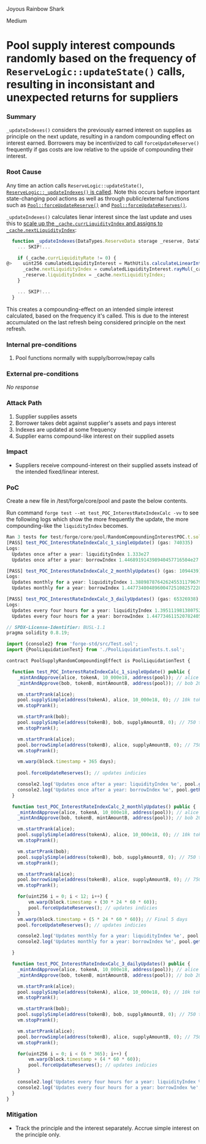 Joyous Rainbow Shark

Medium

# Pool supply interest compounds randomly based on the frequency of `ReserveLogic::updateState()` calls, resulting in inconsistant and unexpected returns for suppliers

### Summary

`_updateIndexes()` considers the previously earned interest on supplies as principle on the next update, resulting in a random compounding effect on interest earned. Borrowers may be incentivized to call `forceUpdateReserve()` frequently if gas costs are low relative to the upside of compounding their interest. 

### Root Cause

Any time an action calls `ReserveLogic::updateState()`, [`ReserveLogic::_updateIndexes()` is called](https://github.com/sherlock-audit/2024-06-new-scope/blob/main/zerolend-one/contracts/core/pool/logic/ReserveLogic.sol#L91). Note this occurs before important state-changing pool actions as well as through public/external functions such as [`Pool::forceUpdateReserve()`](https://github.com/sherlock-audit/2024-06-new-scope/blob/main/zerolend-one/contracts/core/pool/Pool.sol#L161-L165) and [`Pool::forceUpdateReserves()`](https://github.com/sherlock-audit/2024-06-new-scope/blob/main/zerolend-one/contracts/core/pool/Pool.sol#L168-L172).

`_updateIndexes()` calculates lienar interest since the last update and uses this to [scale up the `_cache.currLiquidityIndex` and assigns to `_cache.nextLiquidityIndex`](https://github.com/sherlock-audit/2024-06-new-scope/blob/main/zerolend-one/contracts/core/pool/logic/ReserveLogic.sol#L225-L227):

```javascript
  function _updateIndexes(DataTypes.ReserveData storage _reserve, DataTypes.ReserveCache memory _cache) internal {
    ... SKIP!...

    if (_cache.currLiquidityRate != 0) {
@>    uint256 cumulatedLiquidityInterest = MathUtils.calculateLinearInterest(_cache.currLiquidityRate, _cache.reserveLastUpdateTimestamp);
      _cache.nextLiquidityIndex = cumulatedLiquidityInterest.rayMul(_cache.currLiquidityIndex).toUint128();
      _reserve.liquidityIndex = _cache.nextLiquidityIndex;
    }

    ... SKIP!...
  }
```

This creates a compounding-effect on an intended simple interest calculated, based on the frequency it's called. This is due to the interest accumulated on the last refresh being considered principle on the next refresh.

### Internal pre-conditions

1. Pool functions normally with supply/borrow/repay calls

### External pre-conditions

_No response_

### Attack Path

1. Supplier supplies assets
2. Borrower takes debt against supplier's assets and pays interest
3. Indexes are updated at some frequency
4. Supplier earns compound-like interest on their supplied assets 


### Impact

- Suppliers receive compound-interest on their supplied assets instead of the intended fixed/linear interest.

### PoC

Create a new file in /test/forge/core/pool and paste the below contents.

Run command `forge test --mt test_POC_InterestRateIndexCalc -vv` to see the following logs which show the more frequently the update, the more compounding-like the `liquidityIndex` becomes.

```javascript
Ran 3 tests for test/forge/core/pool/RandomCompoundingInterestPOC.t.sol:PoolSupplyRandomCompoundingEffect
[PASS] test_POC_InterestRateIndexCalc_1_singleUpdate() (gas: 740335)
Logs:
  Updates once after a year: liquidityIndex 1.333e27
  Updates once after a year: borrowIndex 1.446891914398940457716504e27

[PASS] test_POC_InterestRateIndexCalc_2_monthlyUpdates() (gas: 1094439)
Logs:
  Updates monthly for a year: liquidityIndex 1.388987876426245531179679454e27
  Updates monthly for a year: borrowIndex 1.447734004896004725108257228e27

[PASS] test_POC_InterestRateIndexCalc_3_dailyUpdates() (gas: 65326938)
Logs:
  Updates every four hours for a year: liquidityIndex 1.395111981380752339971733874e27
  Updates every four hours for a year: borrowIndex 1.447734611520782405003308237e27
```


```javascript
// SPDX-License-Identifier: BUSL-1.1
pragma solidity 0.8.19;

import {console2} from 'forge-std/src/Test.sol';
import {PoolLiquidationTest} from './PoolLiquidationTests.t.sol';

contract PoolSupplyRandomCompoundingEffect is PoolLiquidationTest {

  function test_POC_InterestRateIndexCalc_1_singleUpdate() public {
    _mintAndApprove(alice, tokenA, 10_000e18, address(pool)); // alice 10k tokenA
    _mintAndApprove(bob, tokenB, mintAmountB, address(pool)); // bob 2000 tokenB

    vm.startPrank(alice);
    pool.supplySimple(address(tokenA), alice, 10_000e18, 0); // 10k tokenA alice supply
    vm.stopPrank();

    vm.startPrank(bob);
    pool.supplySimple(address(tokenB), bob, supplyAmountB, 0); // 750 tokenB bob supply
    vm.stopPrank();

    vm.startPrank(alice);
    pool.borrowSimple(address(tokenB), alice, supplyAmountB, 0); // 750 tokenB borrow for 100% utilization
    vm.stopPrank();

    vm.warp(block.timestamp + 365 days);
    
    pool.forceUpdateReserves(); // updates indicies

    console2.log('Updates once after a year: liquidityIndex %e', pool.getReserveData(address(tokenB)).liquidityIndex);
    console2.log('Updates once after a year: borrowIndex %e', pool.getReserveData(address(tokenB)).borrowIndex);
  }

  function test_POC_InterestRateIndexCalc_2_monthlyUpdates() public {
    _mintAndApprove(alice, tokenA, 10_000e18, address(pool)); // alice 10k tokenA
    _mintAndApprove(bob, tokenB, mintAmountB, address(pool)); // bob 2000 tokenB

    vm.startPrank(alice);
    pool.supplySimple(address(tokenA), alice, 10_000e18, 0); // 10k tokenA alice supply
    vm.stopPrank();

    vm.startPrank(bob);
    pool.supplySimple(address(tokenB), bob, supplyAmountB, 0); // 750 tokenB bob supply
    vm.stopPrank();

    vm.startPrank(alice);
    pool.borrowSimple(address(tokenB), alice, supplyAmountB, 0); // 750 tokenB borrow for 100% utilization
    vm.stopPrank();

    for(uint256 i = 0; i < 12; i++) {
        vm.warp(block.timestamp + (30 * 24 * 60 * 60));
        pool.forceUpdateReserves(); // updates indicies
    }
    vm.warp(block.timestamp + (5 * 24 * 60 * 60)); // Final 5 days
    pool.forceUpdateReserves(); // updates indicies

    console2.log('Updates monthly for a year: liquidityIndex %e', pool.getReserveData(address(tokenB)).liquidityIndex);
    console2.log('Updates monthly for a year: borrowIndex %e', pool.getReserveData(address(tokenB)).borrowIndex);

  }

  function test_POC_InterestRateIndexCalc_3_dailyUpdates() public {
    _mintAndApprove(alice, tokenA, 10_000e18, address(pool)); // alice 10k tokenA
    _mintAndApprove(bob, tokenB, mintAmountB, address(pool)); // bob 2000 tokenB

    vm.startPrank(alice);
    pool.supplySimple(address(tokenA), alice, 10_000e18, 0); // 10k tokenA alice supply
    vm.stopPrank();

    vm.startPrank(bob);
    pool.supplySimple(address(tokenB), bob, supplyAmountB, 0); // 750 tokenB bob supply
    vm.stopPrank();

    vm.startPrank(alice);
    pool.borrowSimple(address(tokenB), alice, supplyAmountB, 0); // 750 tokenB borrow for 100% utilization
    vm.stopPrank();

    for(uint256 i = 0; i < (6 * 365); i++) {
        vm.warp(block.timestamp + (4 * 60 * 60));
        pool.forceUpdateReserves(); // updates indicies
    }

    console2.log('Updates every four hours for a year: liquidityIndex %e', pool.getReserveData(address(tokenB)).liquidityIndex);
    console2.log('Updates every four hours for a year: borrowIndex %e', pool.getReserveData(address(tokenB)).borrowIndex);
  }
}
```

### Mitigation

- Track the principle and the interest separately. Accrue simple interest on the principle only.